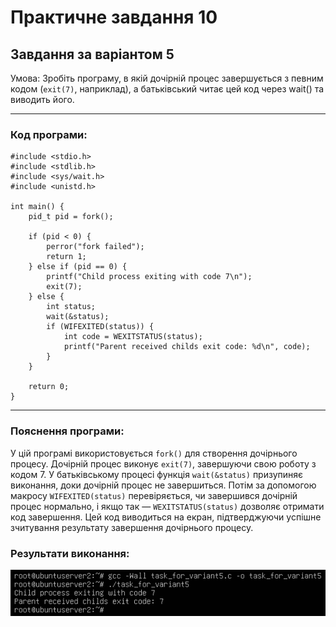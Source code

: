 # Практичне завдання 10
## Завдання за варіантом 5 

Умова: Зробіть програму, в якій дочірній процес завершується з певним кодом (`exit(7)`, наприклад), а батьківський читає цей код через wait() та виводить його.

---

### Код програми:
```
#include <stdio.h>
#include <stdlib.h>
#include <sys/wait.h>
#include <unistd.h>

int main() {
    pid_t pid = fork();

    if (pid < 0) {
        perror("fork failed");
        return 1;
    } else if (pid == 0) {
        printf("Child process exiting with code 7\n");
        exit(7);
    } else {
        int status;
        wait(&status);
        if (WIFEXITED(status)) {
            int code = WEXITSTATUS(status);
            printf("Parent received childs exit code: %d\n", code);
        }
    }

    return 0;
}
```

---

### Пояснення програми:
У цій програмі використовується `fork()` для створення дочірнього процесу. Дочірній процес виконує `exit(7)`, завершуючи свою роботу з кодом 7. У батьківському процесі функція `wait(&status)` призупиняє виконання, доки дочірній процес не завершиться. Потім за допомогою макросу `WIFEXITED(status)` перевіряється, чи завершився дочірній процес нормально, і якщо так — `WEXITSTATUS(status)` дозволяє отримати код завершення. Цей код виводиться на екран, підтверджуючи успішне зчитування результату завершення дочірнього процесу.

### Результати виконання:
![task](https://github.com/tori-dn/ASPZ/blob/main/%D0%9F%D1%80%D0%B0%D0%BA%D1%82%D0%B8%D1%87%D0%BD%D0%B0%2010/task_for_variant5.png)

